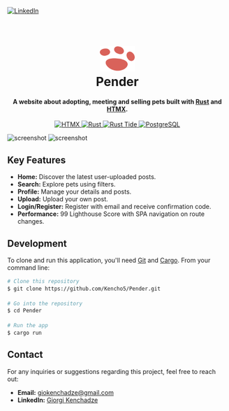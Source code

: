 [![LinkedIn][linkedin-shield]][linkedin-url]

<h1 align="center">
  <br>
  <img src="./public/assets/logo.svg" width="80">
  <br>
  Pender
  <br>
</h1>

<h4 align="center">A website about adopting, meeting and selling pets built with <a href="https://www.rust-lang.org/" target="_blank">Rust</a> and <a href="https://htmx.org" target="_blank">HTMX</a>.</h4>

<p align="center">
   <a href="https://htmx.org">
    <img src="https://img.shields.io/badge/HTMX-3366CC?style=for-the-badge" alt="HTMX">
  </a>
  <a href="https://www.rust-lang.org/">
    <img src="https://img.shields.io/badge/Rust-EF5B03?style=for-the-badge&logo=rust" alt="Rust">
  </a>
  <a href="https://github.com/http-rs/tide">
    <img src="https://img.shields.io/badge/Rust%20Tide-0D1019?style=for-the-badge&logo=rust" alt="Rust Tide">
  </a>
  <a href="https://www.postgresql.org/">
    <img src="https://img.shields.io/badge/PostgreSQL-336790?style=for-the-badge&logo=postgresql&logoColor=white" alt="PostgreSQL">
  </a>

</p>

![screenshot](https://i.imgur.com/rLzPcXA.png)
![screenshot](https://i.imgur.com/kyW3l5g.png)

## Key Features

- **Home:** Discover the latest user-uploaded posts.
- **Search:** Explore pets using filters.
- **Profile:** Manage your details and posts.
- **Upload:** Upload your own post.
- **Login/Register:** Register with email and receive confirmation code.
- **Performance:** 99 Lighthouse Score with SPA navigation on route changes.

## Development

To clone and run this application, you'll need [Git](https://git-scm.com) and
[Cargo](https://crates.io/). From your command line:

```bash
# Clone this repository
$ git clone https://github.com/Kencho5/Pender.git

# Go into the repository
$ cd Pender

# Run the app
$ cargo run
```

## Contact

For any inquiries or suggestions regarding this project, feel free to reach out:

- **Email:** giokenchadze@gmail.com
- **LinkedIn:**
  [Giorgi Kenchadze](https://www.linkedin.com/in/giorgi-kenchadze-324a33221)

[license-url]: https://github.com/othneildrew/Best-README-Template/blob/master/LICENSE.txt
[linkedin-shield]: https://img.shields.io/badge/-LinkedIn-black.svg?style=for-the-badge&logo=linkedin&colorB=555
[linkedin-url]: https://www.linkedin.com/in/giorgi-kenchadze-324a33221
